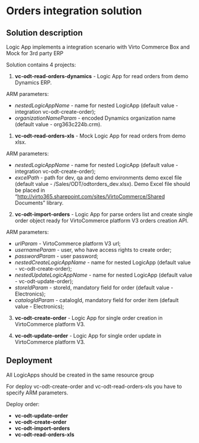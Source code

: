 # Orders integration solution

## Solution description

Logic App implements a integration scenario with Virto Commerce Box and Mock for 3rd party ERP

Solution contains 4 projects:

1. **vc-odt-read-orders-dynamics** - Logic App for read orders from demo Dynamics ERP.

ARM parameters:

* *nestedLogicAppName* - name for nested LogicApp (default value - integration vc-odt-create-order);
* *organizationNameParam* - encoded Dynamics organization name (default value - org363c224b.crm). 


1. **vc-odt-read-orders-xls** - Mock Logic App for read orders from demo xlsx.

ARM parameters:

* *nestedLogicAppName* - name for nested LogicApp (default value - integration vc-odt-create-order);
* *excelPath* - path for dev, qa and demo environments demo excel file (default value - /Sales/ODT/odtorders_dev.xlsx). Demo Excel file should be placed in “http://virto365.sharepoint.com/sites/VirtoCommerce/Shared Documents” library.

2. **vc-odt-import-orders** - Logic App for parse orders list and create single order object ready for VirtoCommerce platform V3 orders creation API.

ARM parameters:

* *urlParam* - VirtoCommerce platform V3 url;
* *usernameParam* - user, who have access rights to create order;
* *passwordParam* - user password;
* *nestedCreateLogicAppName* - name for nested LogicApp (default value - vc-odt-create-order);
* *nestedUpdateLogicAppName* - name for nested LogicApp (default value - vc-odt-update-order);
* *storeIdParam* - storeId, mandatory field for order (default value - Electronics);
* *catalogIdParam* - catalogId, mandatory field for order item (default value - Electronics);

3. **vc-odt-create-order** - Logic App for single order creation in VirtoCommerce platform V3.

4. **vc-odt-update-order** - Logic App for single order update in VirtoCommerce platform V3.

## Deployment

All LogicApps should be created in the same resource group

For deploy vc-odt-create-order and vc-odt-read-orders-xls you have to specify ARM parameters.

Deploy order:

* **vc-odt-update-order**
* **vc-odt-create-order**
* **vc-odt-import-orders**
* **vc-odt-read-orders-xls**
